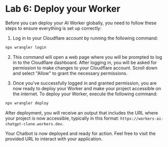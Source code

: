 # Lab 6: Deploy your Worker

Before you can deploy your AI Worker globally, you need to follow these steps to ensure everything is set up correctly:

1. Log in to your Cloudflare account by running the following command:

```sh
npx wrangler login
```

2. This command will open a web page where you will be prompted to log in to the Cloudflare dashboard. After logging in, you will be asked for permission to make changes to your Cloudflare account. Scroll down and select "Allow" to grant the necessary permissions.

3. Once you've successfully logged in and granted permission, you are now ready to deploy your Worker and make your project accessible on the internet. To deploy your Worker, execute the following command:

```sh
npx wrangler deploy
```

After deployment, you will receive an output that includes the URL where your project is now accessible, typically in this format: `https://workers-ai-chatgpt-clone.workers.dev`.

Your Chatbot is now deployed and ready for action. Feel free to visit the provided URL to interact with your application.
